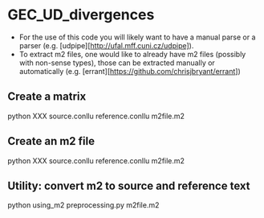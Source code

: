 # GEC_UD_divergences
* For the use of this code you will likely want to have a manual parse or a parser (e.g. [udpipe][http://ufal.mff.cuni.cz/udpipe]).
* To extract m2 files, one would like to already have m2 files (possibly with non-sense types), those can be extracted manually or automatically (e.g. [errant][https://github.com/chrisjbryant/errant])

## Create a matrix
python XXX source.conllu reference.conllu m2file.m2

## Create an m2 file
python XXX source.conllu reference.conllu m2file.m2

## Utility: convert m2 to source and reference text
python using_m2 preprocessing.py m2file.m2
